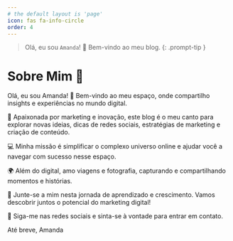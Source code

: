 ```yaml
---
# the default layout is 'page'
icon: fas fa-info-circle
order: 4
---
```


> Olá, eu sou `Amanda`! 👋 Bem-vindo ao meu blog.
{: .prompt-tip }


# Sobre Mim 🌟

Olá, eu sou Amanda! 👋 Bem-vindo ao meu espaço, onde compartilho insights e experiências no mundo digital.

🎨 Apaixonada por marketing e inovação, este blog é o meu canto para explorar novas ideias, dicas de redes sociais, estratégias de marketing e criação de conteúdo.

💻 Minha missão é simplificar o complexo universo online e ajudar você a navegar com sucesso nesse espaço.

🌍 Além do digital, amo viagens e fotografia, capturando e compartilhando momentos e histórias.

🚀 Junte-se a mim nesta jornada de aprendizado e crescimento. Vamos descobrir juntos o potencial do marketing digital!

💌 Siga-me nas redes sociais e sinta-se à vontade para entrar em contato.

Até breve,
Amanda

